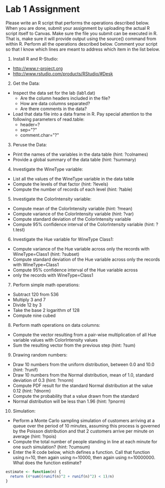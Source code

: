 # Lab 1 Assignment
Please write an R script that performs the operations described below.  When you are done, submit your assignment by uploading the actual R script itself to Canvas. Make sure the file you submit can be executed in R.  That is, make sure it will provide output using the source() command from within R.  Perform all the operations described below.  Comment your script so that I know which lines are meant to address which item in the list below.

1. Install R and R-Studio:
  * http://www.r-project.org 
  * http://www.rstudio.com/products/RStudio/#Desk
  
2. Get the Data:
  * Inspect the data set for the lab (lab1.dat)
    * Are the column headers included in the file?
    * How are data columns separated?
    * Are there comments in the data?
  * Load that data file into a data frame in R.  Pay special attention to the following parameters of read.table:
    * header=?
    * sep="?"
    * comment.char="?"
			
3. Peruse the Data:
  * Print the names of the variables in the data table (hint:  ?colnames)
  * Provide a global summary of the data table (hint: ?summary)
  
4. Investigate the WineType variable:
  * List all the values of the WineType variable in the data table
  * Compute the levels of that factor (hint: ?levels)
  * Compute the number of records of each level (hint: ?table)
  
5. Investigate the ColorIntensity variable:
  * Compute mean of the ColorIntensity variable  (hint:  ?mean)
  * Compute variance of the ColorIntensity variable  (hint: ?var)
  * Compute standard deviation of the ColorIntensity variable
  * Compute 95% confidence interval of the ColorIntensity variable
  (hint: ?t.test)
  
6. Investigate the Hue variable for WineType Class1:
  * Compute variance of the Hue variable across only the records with WineType=Class1 (hint: ?subset)
  * Compute standard deviation of the Hue variable across only the records with WineType=Class1
  * Compute 95% confidence interval of the Hue variable across
  * only the records with WineType=Class1
		
7. Perform simple math operations:
  * Subtract 120 from 536
  * Multiply 3 and 7
  * Divide 12 by 3
  * Take the base 2 logarithm of 128
  * Compute nine cubed
  
8. Perform math operations on data columns:
  * Compute the vector resulting from a pair-wise multiplication of all Hue variable values with ColorIntensity values
  * Sum the resulting vector from the previous step (hint:  ?sum)
  
9. Drawing random numbers:
  * Draw 10 numbers from the uniform distribution, between 0.0 and 10.0 (hint:  ?runif)
  * Draw 10 numbers from the Normal distribution, mean of 1.0, standard deviation of 0.3  (hint:  ?rnorm)
  * Compute PDF result for the standard Normal distribution at the value 0.12 (hint: ?dnorm)
  * Compute the probability that a value drawn from the standard
  * Normal distribution will be less than 1.96  (hint:  ?pnorm)
  
10. Simulation:
  * Perform a Monte Carlo sampling simulation of customers arriving at a queue over the period of 10 minutes, assuming this process is governed by the Poisson distribution and that 2 customers arrive per minute on average (hint:  ?rpois)
  * Compute the total number of people standing in line at each minute for one such simulation?  (hint: ?cumsum)
  * Enter the R code below, which defines a function.  Call that function using n=10, then again using n=10000, then again using n=10000000.  What does the function estimate?

```R
estimate <- function(n) {
  return (4*sum((runif(n)^2 + runif(n)^2) < 1)/n)
}
````
